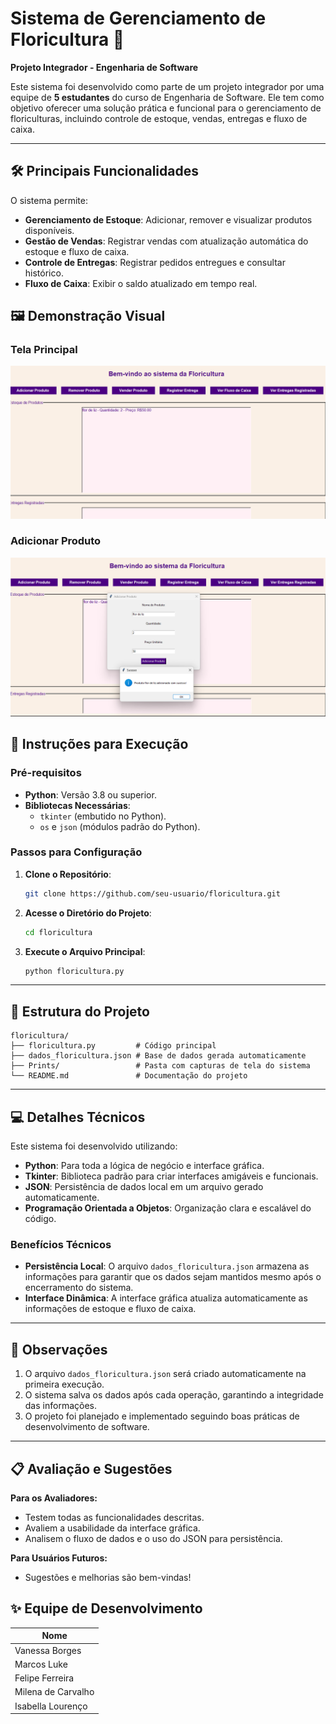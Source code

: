 
# Sistema de Gerenciamento de Floricultura 🌸  
**Projeto Integrador - Engenharia de Software**

Este sistema foi desenvolvido como parte de um projeto integrador por uma equipe de **5 estudantes** do curso de Engenharia de Software. Ele tem como objetivo oferecer uma solução prática e funcional para o gerenciamento de floriculturas, incluindo controle de estoque, vendas, entregas e fluxo de caixa.

---

## 🛠️ Principais Funcionalidades  
O sistema permite:  
- **Gerenciamento de Estoque**: Adicionar, remover e visualizar produtos disponíveis.  
- **Gestão de Vendas**: Registrar vendas com atualização automática do estoque e fluxo de caixa.  
- **Controle de Entregas**: Registrar pedidos entregues e consultar histórico.  
- **Fluxo de Caixa**: Exibir o saldo atualizado em tempo real.

## 🖼️ Demonstração Visual  
### Tela Principal  

![Tela Principal](./img/telaPrincipal.png)

 

### Adicionar Produto  
![Adicionar Produto](./img/adicionarProduto.png)


## 🚀 Instruções para Execução  

### Pré-requisitos  
- **Python**: Versão 3.8 ou superior.  
- **Bibliotecas Necessárias**:  
  - `tkinter` (embutido no Python).  
  - `os` e `json` (módulos padrão do Python).  

### Passos para Configuração  
1. **Clone o Repositório**:  
   ```bash
   git clone https://github.com/seu-usuario/floricultura.git
   ```  

2. **Acesse o Diretório do Projeto**:  
   ```bash
   cd floricultura
   ```  

3. **Execute o Arquivo Principal**:  
   ```bash
   python floricultura.py
   ```  

---

## 📁 Estrutura do Projeto  

```plaintext
floricultura/
├── floricultura.py         # Código principal
├── dados_floricultura.json # Base de dados gerada automaticamente
├── Prints/                 # Pasta com capturas de tela do sistema
└── README.md               # Documentação do projeto
```

---

## 💻 Detalhes Técnicos  

Este sistema foi desenvolvido utilizando:  
- **Python**: Para toda a lógica de negócio e interface gráfica.  
- **Tkinter**: Biblioteca padrão para criar interfaces amigáveis e funcionais.  
- **JSON**: Persistência de dados local em um arquivo gerado automaticamente.  
- **Programação Orientada a Objetos**: Organização clara e escalável do código.

### Benefícios Técnicos  
- **Persistência Local**: O arquivo `dados_floricultura.json` armazena as informações para garantir que os dados sejam mantidos mesmo após o encerramento do sistema.  
- **Interface Dinâmica**: A interface gráfica atualiza automaticamente as informações de estoque e fluxo de caixa.  

---

## 📝 Observações  

1. O arquivo `dados_floricultura.json` será criado automaticamente na primeira execução.  
2. O sistema salva os dados após cada operação, garantindo a integridade das informações.  
3. O projeto foi planejado e implementado seguindo boas práticas de desenvolvimento de software.  

---

## 📋 Avaliação e Sugestões  

**Para os Avaliadores:**  
- Testem todas as funcionalidades descritas.  
- Avaliem a usabilidade da interface gráfica.  
- Analisem o fluxo de dados e o uso do JSON para persistência.  

**Para Usuários Futuros:**  
- Sugestões e melhorias são bem-vindas!  

## ✨ Equipe de Desenvolvimento  

| Nome                |  
|--------------------|  
|Vanessa Borges |  
|Marcos Luke |  
|Felipe Ferreira|  
 Milena de Carvalho|  
|Isabella Lourenço |  

